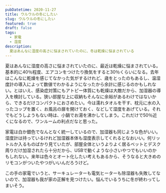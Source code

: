 ```yaml
---
pubDatetime: 2020-11-27
title: ウルウルの冬にしたい
slug: ウルウルの冬にしたい
featured: true
draft: false
tags:
  - 家電
  - 湿度
description:
  夏はあんなに湿度の高さに悩まされていたのに、冬は乾燥に悩まされている
---
```


夏はあんなに湿度の高さに悩まされていたのに、最近は乾燥に悩まされている。基本的に40％程度、エアコンをつけたり換気をすると30％くらいになる。去年はこんなに乾燥を感じてなかった気がするけれど、歳をとったのもあるし、温湿度計の導入によって数値でわかるようになったから余計に感じるのかもしれない。とはいえ、感染症対策にもアトピー体質にも乾燥は大敵だから、加湿器の導入を検討している。狭い部屋な上に収納もそんなに余裕があるわけではないから、できるだけコンパクトにおさめたい。今は濡れタオルを干す、枕元に水の入ったコップを置く、お風呂の扉を開けておく、などして湿度をあげている。それでもどうしようもない時は、小鍋でお湯を沸かしてしまう。これだけで50％近くになるので、ワンルームの利点だなと思った。

家電は白か銀色でなんとなく統一しているので、加湿器も同じような色がいい。湿度計は持っているけれど加湿器本体も湿度表示してくれるとなおいい。何リットルか入るものばかり見ていたが、部屋全体というよりよく居るベットとデスク周りだけ加湿されたら十分だから、USBで動くような小さいやつでもいいのかもしれない。来年は色々とオート化したい考えもあるから、そうなると大きめのリモコンがついたやつがいいんだろうけど。

この手の家電でいうと、サーキュレーターも電気ヒーターも除湿器も失敗してないので、加湿器も我が家の正解を見つけたい。悩んでいるうちに冬が終わってしまいそう。
